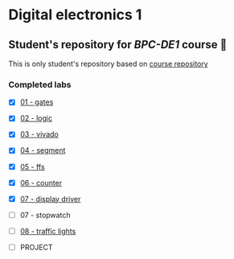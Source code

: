 # Digital electronics 1

## Student's repository for *BPC-DE1* course :ghost:

This is only student's repository based on [course repository](https://github.com/tomas-fryza/digital-electronics-1)

### Completed labs
 - [x] [01 - gates](https://github.com/R4sp1/digital-electronics-1/blob/main/labs/01-gates/assignment.md)
 - [x] [02 - logic](https://github.com/R4sp1/digital-electronics-1/blob/main/labs/02-logic/assignment.md)
 - [x] [03 - vivado](https://github.com/R4sp1/digital-electronics-1/blob/main/labs/03-vivado/assignment.md)
 - [x] [04 - segment](https://github.com/R4sp1/digital-electronics-1/blob/main/labs/04-segment/assignment.md)
 - [x] [05 - ffs](https://github.com/R4sp1/digital-electronics-1/blob/main/labs/05-ffs/assignment.md)
 - [x] [06 - counter](https://github.com/R4sp1/digital-electronics-1/blob/main/labs/06-counter/assignment.md)
 - [x] [07 - display driver](https://github.com/R4sp1/digital-electronics-1/blob/main/labs/07-display_driver/assignment.md)
 - [ ] 07 - stopwatch
 - [ ] [08 - traffic lights](https://github.com/R4sp1/digital-electronics-1/blob/main/labs/08-traffic_lights/assignment.md)
 - [ ] PROJECT
 


